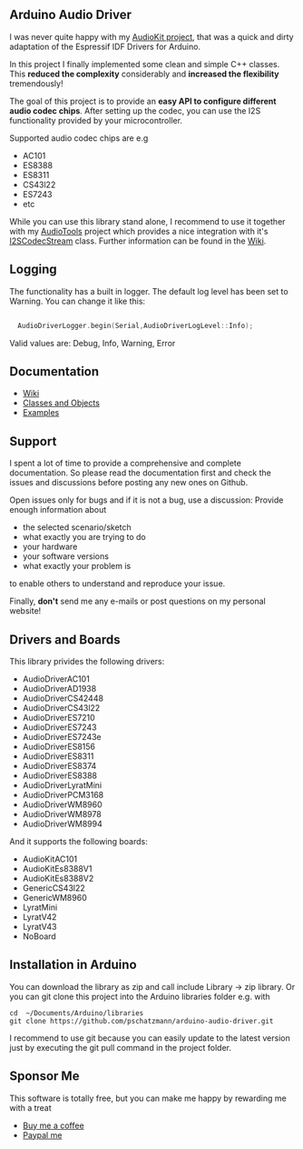 
## Arduino Audio Driver

I was never quite happy with my [AudioKit project](https://github.com/pschatzmann/arduino-audiokit), that was a quick and dirty adaptation of the Espressif IDF Drivers for Arduino. 

In this project I finally implemented some clean and simple C++ classes. This __reduced the complexity__ considerably and __increased the flexibility__ tremendously!

The goal of this project is to provide an __easy API to configure different audio codec chips__. After setting up the codec, you can use the I2S functionality provided by your microcontroller.

Supported audio codec chips are e.g

- AC101
- ES8388
- ES8311
- CS43l22
- ES7243
- etc

While you can use this library stand alone, I recommend to use it together with my [AudioTools](https://github.com/pschatzmann/arduino-audio-tools) project which provides a nice integration with it's [I2SCodecStream](https://pschatzmann.github.io/arduino-audio-tools/classaudio__tools_1_1_i2_s_codec_stream.html) class. Further information can be found in the [Wiki](https://github.com/pschatzmann/arduino-audio-driver/wiki).

## Logging

The functionality has a built in logger. The default log level has been set to Warning. You can change it like this:

```C++

  AudioDriverLogger.begin(Serial,AudioDriverLogLevel::Info); 

```
Valid values are: Debug, Info, Warning, Error

## Documentation

- [Wiki](https://github.com/pschatzmann/arduino-audio-driver/wiki)
- [Classes and Objects](https://pschatzmann.github.io/arduino-audio-driver/html/group__audio__driver.html)
- [Examples](https://github.com/pschatzmann/arduino-audio-driver/tree/main/examples)

## Support

I spent a lot of time to provide a comprehensive and complete documentation.
So please read the documentation first and check the issues and discussions before posting any new ones on Github.

Open issues only for bugs and if it is not a bug, use a discussion: Provide enough information about 
- the selected scenario/sketch 
- what exactly you are trying to do
- your hardware
- your software versions
- what exactly your problem is

to enable others to understand and reproduce your issue.

Finally, __don't__ send me any e-mails or post questions on my personal website! 

## Drivers and Boards

This library privides the following drivers:

- AudioDriverAC101
- AudioDriverAD1938
- AudioDriverCS42448
- AudioDriverCS43l22
- AudioDriverES7210
- AudioDriverES7243
- AudioDriverES7243e
- AudioDriverES8156
- AudioDriverES8311
- AudioDriverES8374
- AudioDriverES8388
- AudioDriverLyratMini
- AudioDriverPCM3168
- AudioDriverWM8960
- AudioDriverWM8978
- AudioDriverWM8994

And it supports the following boards:

- AudioKitAC101 
- AudioKitEs8388V1 
- AudioKitEs8388V2 
- GenericCS43l22 
- GenericWM8960 
- LyratMini
- LyratV42 
- LyratV43 
- NoBoard 

## Installation in Arduino

You can download the library as zip and call include Library -> zip library. Or you can git clone this project into the Arduino libraries folder e.g. with

```
cd  ~/Documents/Arduino/libraries
git clone https://github.com/pschatzmann/arduino-audio-driver.git

```

I recommend to use git because you can easily update to the latest version just by executing the git pull command in the project folder. 


## Sponsor Me

This software is totally free, but you can make me happy by rewarding me with a treat

- [Buy me a coffee](https://www.buymeacoffee.com/philschatzh)
- [Paypal me](https://paypal.me/pschatzmann?country.x=CH&locale.x=en_US)




